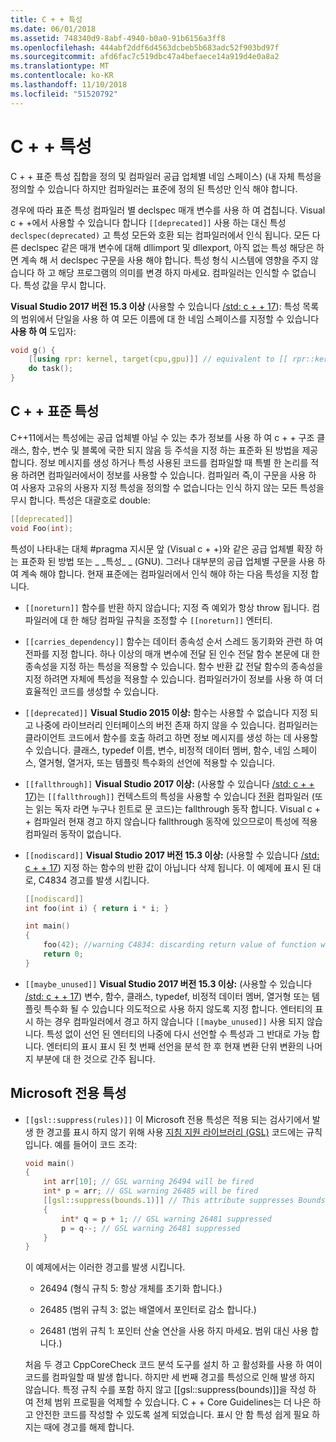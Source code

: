 ```yaml
---
title: C + + 특성
ms.date: 06/01/2018
ms.assetid: 748340d9-8abf-4940-b0a0-91b6156a3ff8
ms.openlocfilehash: 444abf2ddf6d4563dcbeb5b683adc52f903bd97f
ms.sourcegitcommit: afd6fac7c519dbc47a4befaece14a919d4e0a8a2
ms.translationtype: MT
ms.contentlocale: ko-KR
ms.lasthandoff: 11/10/2018
ms.locfileid: "51520792"
---
```

# <a name="attributes-in-c"></a>C + + 특성

C + + 표준 특성 집합을 정의 및 컴파일러 공급 업체별 네임 스페이스) (내 자체 특성을 정의할 수 있습니다 하지만 컴파일러는 표준에 정의 된 특성만 인식 해야 합니다.

경우에 따라 표준 특성 컴파일러 별 declspec 매개 변수를 사용 하 여 겹칩니다. Visual c + +에서 사용할 수 있습니다 합니다 `[[deprecated]]` 사용 하는 대신 특성 `declspec(deprecated)` 고 특성 모든와 호환 되는 컴파일러에서 인식 됩니다. 모든 다른 declspec 같은 매개 변수에 대해 dllimport 및 dllexport, 아직 없는 특성 해당은 하면 계속 해 서 declspec 구문을 사용 해야 합니다. 특성 형식 시스템에 영향을 주지 않습니다 하 고 해당 프로그램의 의미를 변경 하지 마세요. 컴파일러는 인식할 수 없습니다. 특성 값을 무시 합니다.

**Visual Studio 2017 버전 15.3 이상** (사용할 수 있습니다 [/std: c + + 17](../build/reference/std-specify-language-standard-version.md)): 특성 목록의 범위에서 단일을 사용 하 여 모든 이름에 대 한 네임 스페이스를 지정할 수 있습니다 **사용 하 여** 도입자:

```cpp
void g() {
    [[using rpr: kernel, target(cpu,gpu)]] // equivalent to [[ rpr::kernel, rpr::target(cpu,gpu) ]]
    do task();
}
```

## <a name="c-standard-attributes"></a>C + + 표준 특성

C++11에서는 특성에는 공급 업체별 아닐 수 있는 추가 정보를 사용 하 여 c + + 구조 클래스, 함수, 변수 및 블록에 국한 되지 않음 등 주석을 지정 하는 표준화 된 방법을 제공 합니다. 정보 메시지를 생성 하거나 특성 사용된 코드를 컴파일할 때 특별 한 논리를 적용 하려면 컴파일러에서이 정보를 사용할 수 있습니다. 컴파일러 즉,이 구문을 사용 하 여 사용자 고유의 사용자 지정 특성을 정의할 수 없습니다는 인식 하지 않는 모든 특성을 무시 합니다. 특성은 대괄호로 double:

```cpp
[[deprecated]]
void Foo(int);
```

특성이 나타내는 대체 #pragma 지시문 앞 (Visual c + +)와 같은 공급 업체별 확장 하는 표준화 된 방법 또는 &#95; &#95;특성&#95; &#95; (GNU). 그러나 대부분의 공급 업체별 구문을 사용 하 여 계속 해야 합니다. 현재 표준에는 컴파일러에서 인식 해야 하는 다음 특성을 지정 합니다.

- `[[noreturn]]` 함수를 반환 하지 않습니다; 지정 즉 예외가 항상 throw 됩니다. 컴파일러에 대 한 해당 컴파일 규칙을 조정할 수 `[[noreturn]]` 엔터티.

- `[[carries_dependency]]` 함수는 데이터 종속성 순서 스레드 동기화와 관련 하 여 전파를 지정 합니다. 하나 이상의 매개 변수에 전달 된 인수 전달 함수 본문에 대 한 종속성을 지정 하는 특성을 적용할 수 있습니다. 함수 반환 값 전달 함수의 종속성을 지정 하려면 자체에 특성을 적용할 수 있습니다. 컴파일러가이 정보를 사용 하 여 더 효율적인 코드를 생성할 수 있습니다.

- `[[deprecated]]` **Visual Studio 2015 이상:** 함수는 사용할 수 없습니다 지정 되 고 나중에 라이브러리 인터페이스의 버전 존재 하지 않을 수 있습니다. 컴파일러는 클라이언트 코드에서 함수를 호출 하려고 하면 정보 메시지를 생성 하는 데 사용할 수 있습니다. 클래스, typedef 이름, 변수, 비정적 데이터 멤버, 함수, 네임 스페이스, 열거형, 열거자, 또는 템플릿 특수화의 선언에 적용할 수 있습니다.

- `[[fallthrough]]` **Visual Studio 2017 이상:** (사용할 수 있습니다 [/std: c + + 17](../build/reference/std-specify-language-standard-version.md))는 `[[fallthrough]]` 컨텍스트의 특성을 사용할 수 있습니다 [전환](switch-statement-cpp.md) 컴파일러 (또는 읽는 독자 라면 누구나 힌트로 문 코드)는 fallthrough 동작 합니다. Visual c + + 컴파일러 현재 경고 하지 않습니다 fallthrough 동작에 있으므로이 특성에 적용 컴파일러 동작이 없습니다.

- `[[nodiscard]]` **Visual Studio 2017 버전 15.3 이상:** (사용할 수 있습니다 [/std: c + + 17](../build/reference/std-specify-language-standard-version.md)) 지정 하는 함수의 반환 값이 아닙니다 삭제 됩니다. 이 예제에 표시 된 대로, C4834 경고를 발생 시킵니다.

    ```cpp
    [[nodiscard]]
    int foo(int i) { return i * i; }

    int main()
    {
        foo(42); //warning C4834: discarding return value of function with 'nodiscard' attribute
        return 0;
    }
    ```

- `[[maybe_unused]]` **Visual Studio 2017 버전 15.3 이상:** (사용할 수 있습니다 [/std: c + + 17](../build/reference/std-specify-language-standard-version.md)) 변수, 함수, 클래스, typedef, 비정적 데이터 멤버, 열거형 또는 템플릿 특수화 될 수 있습니다 의도적으로 사용 하지 않도록 지정 합니다. 엔터티의 표시 하는 경우 컴파일러에서 경고 하지 않습니다 `[[maybe_unused]]` 사용 되지 않습니다. 특성 없이 선언 된 엔터티의 나중에 다시 선언할 수 특성과 그 반대로 가능 합니다. 엔터티의 표시 표시 된 첫 번째 선언을 분석 한 후 현재 변환 단위 변환의 나머지 부분에 대 한 것으로 간주 됩니다.

## <a name="microsoft-specific-attributes"></a>Microsoft 전용 특성

- `[[gsl::suppress(rules)]]` 이 Microsoft 전용 특성은 적용 되는 검사기에서 발생 한 경고를 표시 하지 않기 위해 사용 [지침 지원 라이브러리 (GSL)](https://github.com/Microsoft/GSL) 코드에는 규칙입니다. 예를 들어이 코드 조각:

    ```cpp
    void main()
    {
        int arr[10]; // GSL warning 26494 will be fired
        int* p = arr; // GSL warning 26485 will be fired
        [[gsl::suppress(bounds.1)]] // This attribute suppresses Bounds rule #1
        {
            int* q = p + 1; // GSL warning 26481 suppressed
            p = q--; // GSL warning 26481 suppressed
        }
    }
    ```

  이 예제에서는 이러한 경고를 발생 시킵니다.

  - 26494 (형식 규칙 5: 항상 개체를 초기화 합니다.)

  - 26485 (범위 규칙 3: 없는 배열에서 포인터로 감소 합니다.)

  - 26481 (범위 규칙 1: 포인터 산술 연산을 사용 하지 마세요. 범위 대신 사용 합니다.)

  처음 두 경고 CppCoreCheck 코드 분석 도구를 설치 하 고 활성화를 사용 하 여이 코드를 컴파일할 때 발생 합니다. 하지만 세 번째 경고를 특성으로 인해 발생 하지 않습니다. 특정 규칙 수를 포함 하지 않고 [[gsl::suppress(bounds)]]을 작성 하 여 전체 범위 프로필을 억제할 수 있습니다. C + + Core Guidelines는 더 나은 하 고 안전한 코드를 작성할 수 있도록 설계 되었습니다. 표시 안 함 특성 쉽게 필요 하지는 때에 경고를 해제 합니다.